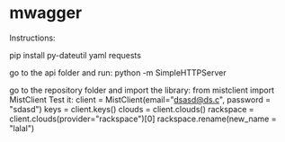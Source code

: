 # mwagger

Instructions:

pip install py-dateutil yaml requests

go to the api folder and run:
python -m SimpleHTTPServer

go to the repository folder and import the library:
from mistclient import MistClient
Test it:
client = MistClient(email="dsasd@ds.c", password = "sdasd")
keys = client.keys()
clouds = client.clouds()
rackspace = client.clouds(provider="rackspace")[0]
rackspace.rename(new_name = "lalal")
